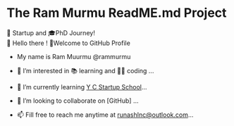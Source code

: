 # The Ram Murmu ReadME.md Project
🚀 Startup and 🎓PhD Journey!<br>
👋 Hello there !
👏Welcome to GitHub Profile<br>
 - My name is Ram Muurmu @rammurmu

- 👀 I’m interested in 📚 learning and 🧑‍💻 coding ...

- 🌱 I’m currently learning  [Y C Startup School](www.ycombinator.com)...

- 💞️ I’m looking to collaborate on [GitHub] ...

- 📫 Fill free to reach me anytime at runashInc@outlook.com...

<!---

Vaibhavmurmu/Vaibhavmurmu is a ✨ special ✨ repository because its `README.md` (this file) appears on your GitHub profile.

You can click the Preview link to take a look at your changes.

--->

